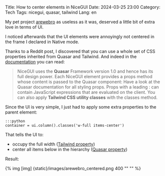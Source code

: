 Title: How to center elements in NiceGUI
Date: 2024-03-25 23:00
Category: Tech
Tags: nicegui, quasar, tailwind
Lang: en

My pet project [arewebro](https://github.com/frica/arewebro) as useless as it was, deserved a little bit of extra love in terms of UI.

I noticed afterwards that the UI elements were annoyingly not centered in the frame I declared in Native mode.

Thanks to a Reddit post, I discovered that you can use a whole set of CSS properties inherited from Quasar and Tailwind. And indeed in the [documentation](https://nicegui.io/documentation/section_styling_appearance#styling) you can read:

> NiceGUI uses the **Quasar** Framework version 1.0 and hence has its full design power. Each NiceGUI element provides a props method whose content is passed to the Quasar component: Have a look at the Quasar documentation for all styling props. Props with a leading : can contain JavaScript expressions that are evaluated on the client. You can also apply **Tailwind CSS utility classes** with the classes method.

Since the UI is very simple, I just had to apply some extra properties to the parent element:

    :::python
    container = ui.column().classes('w-full items-center')

That tells the UI to:

* occupy the full width ([Tailwind property](https://tailwind.build/classes/width/w-full))
* center all items below in the hierarchy ([Quasar property](https://quasar.dev/layout/grid/column#example--horizontal-alignment))

Result:

{% img [img] {static}/images/arewebro_centered.png 400 "" "" %}
